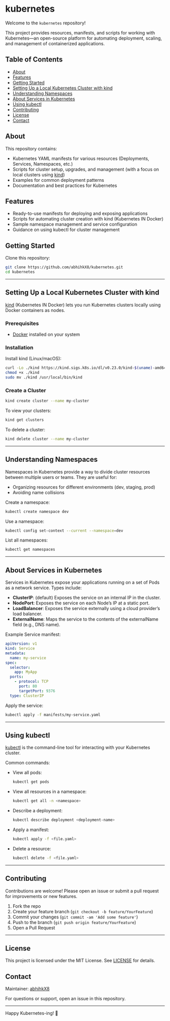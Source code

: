 # kubernetes

Welcome to the `kubernetes` repository!

This project provides resources, manifests, and scripts for working with Kubernetes—an open-source platform for automating deployment, scaling, and management of containerized applications.

## Table of Contents

- [About](#about)
- [Features](#features)
- [Getting Started](#getting-started)
- [Setting Up a Local Kubernetes Cluster with kind](#setting-up-a-local-kubernetes-cluster-with-kind)
- [Understanding Namespaces](#understanding-namespaces)
- [About Services in Kubernetes](#about-services-in-kubernetes)
- [Using kubectl](#using-kubectl)
- [Contributing](#contributing)
- [License](#license)
- [Contact](#contact)

## About

This repository contains:

- Kubernetes YAML manifests for various resources (Deployments, Services, Namespaces, etc.)
- Scripts for cluster setup, upgrades, and management (with a focus on local clusters using [kind](https://kind.sigs.k8s.io/))
- Examples for common deployment patterns
- Documentation and best practices for Kubernetes

## Features

- Ready-to-use manifests for deploying and exposing applications
- Scripts for automating cluster creation with kind (Kubernetes IN Docker)
- Sample namespace management and service configuration
- Guidance on using kubectl for cluster management

## Getting Started

Clone this repository:

```bash
git clone https://github.com/abhihkX8/kubernetes.git
cd kubernetes
```

---

## Setting Up a Local Kubernetes Cluster with kind

[kind](https://kind.sigs.k8s.io/) (Kubernetes IN Docker) lets you run Kubernetes clusters locally using Docker containers as nodes.

### Prerequisites

- [Docker](https://docs.docker.com/get-docker/) installed on your system

### Installation

Install kind (Linux/macOS):

```bash
curl -Lo ./kind https://kind.sigs.k8s.io/dl/v0.23.0/kind-$(uname)-amd64
chmod +x ./kind
sudo mv ./kind /usr/local/bin/kind
```

### Create a Cluster

```bash
kind create cluster --name my-cluster
```

To view your clusters:

```bash
kind get clusters
```

To delete a cluster:

```bash
kind delete cluster --name my-cluster
```

---

## Understanding Namespaces

Namespaces in Kubernetes provide a way to divide cluster resources between multiple users or teams. They are useful for:

- Organizing resources for different environments (dev, staging, prod)
- Avoiding name collisions

Create a namespace:

```bash
kubectl create namespace dev
```

Use a namespace:

```bash
kubectl config set-context --current --namespace=dev
```

List all namespaces:

```bash
kubectl get namespaces
```

---

## About Services in Kubernetes

Services in Kubernetes expose your applications running on a set of Pods as a network service. Types include:

- **ClusterIP**: (default) Exposes the service on an internal IP in the cluster.
- **NodePort**: Exposes the service on each Node’s IP at a static port.
- **LoadBalancer**: Exposes the service externally using a cloud provider’s load balancer.
- **ExternalName**: Maps the service to the contents of the externalName field (e.g., DNS name).

Example Service manifest:

```yaml
apiVersion: v1
kind: Service
metadata:
  name: my-service
spec:
  selector:
    app: MyApp
  ports:
    - protocol: TCP
      port: 80
      targetPort: 9376
  type: ClusterIP
```

Apply the service:

```bash
kubectl apply -f manifests/my-service.yaml
```

---

## Using kubectl

[kubectl](https://kubernetes.io/docs/reference/kubectl/) is the command-line tool for interacting with your Kubernetes cluster.

Common commands:

- View all pods:  
  ```bash
  kubectl get pods
  ```
- View all resources in a namespace:  
  ```bash
  kubectl get all -n <namespace>
  ```
- Describe a deployment:  
  ```bash
  kubectl describe deployment <deployment-name>
  ```
- Apply a manifest:  
  ```bash
  kubectl apply -f <file.yaml>
  ```
- Delete a resource:  
  ```bash
  kubectl delete -f <file.yaml>
  ```

---

## Contributing

Contributions are welcome! Please open an issue or submit a pull request for improvements or new features.

1. Fork the repo
2. Create your feature branch (`git checkout -b feature/YourFeature`)
3. Commit your changes (`git commit -am 'Add some feature'`)
4. Push to the branch (`git push origin feature/YourFeature`)
5. Open a Pull Request

---

## License

This project is licensed under the MIT License. See [LICENSE](LICENSE) for details.

## Contact

Maintainer: [abhihkX8](https://github.com/abhihkX8)

For questions or support, open an issue in this repository.

---

Happy Kubernetes-ing! 🚀
